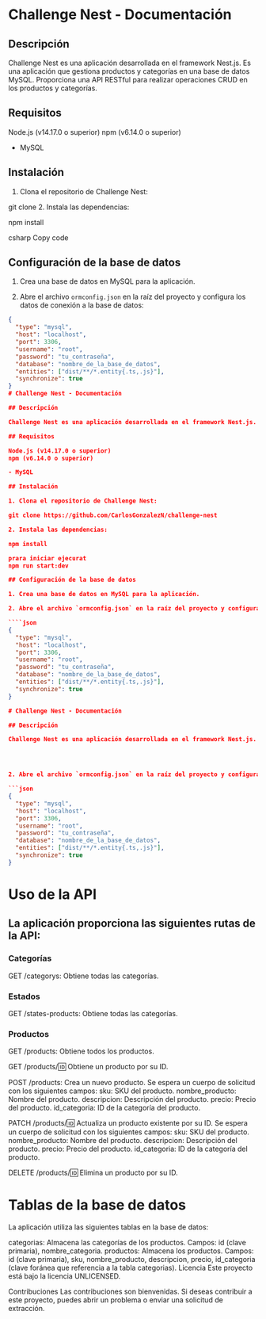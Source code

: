 # Challenge Nest - Documentación

## Descripción

Challenge Nest es una aplicación desarrollada en el framework Nest.js. Es una aplicación que gestiona productos y categorías en una base de datos MySQL. Proporciona una API RESTful para realizar operaciones CRUD en los productos y categorías.

## Requisitos

Node.js (v14.17.0 o superior)
npm (v6.14.0 o superior)

- MySQL

## Instalación

1. Clona el repositorio de Challenge Nest:

git clone <URL del repositorio> 2. Instala las dependencias:

npm install

csharp
Copy code

## Configuración de la base de datos

1. Crea una base de datos en MySQL para la aplicación.

2. Abre el archivo `ormconfig.json` en la raíz del proyecto y configura los datos de conexión a la base de datos:

`````json
{
  "type": "mysql",
  "host": "localhost",
  "port": 3306,
  "username": "root",
  "password": "tu_contraseña",
  "database": "nombre_de_la_base_de_datos",
  "entities": ["dist/**/*.entity{.ts,.js}"],
  "synchronize": true
}
# Challenge Nest - Documentación

## Descripción

Challenge Nest es una aplicación desarrollada en el framework Nest.js. Es una aplicación que gestiona productos y categorías en una base de datos MySQL. Proporciona una API RESTful para realizar operaciones CRUD en los productos y categorías.

## Requisitos

Node.js (v14.17.0 o superior)
npm (v6.14.0 o superior)

- MySQL

## Instalación

1. Clona el repositorio de Challenge Nest:

git clone https://github.com/CarlosGonzalezN/challenge-nest

2. Instala las dependencias:

npm install

prara iniciar ejecurat
npm run start:dev

## Configuración de la base de datos

1. Crea una base de datos en MySQL para la aplicación.

2. Abre el archivo `ormconfig.json` en la raíz del proyecto y configura los datos de conexión a la base de datos:

````json
{
  "type": "mysql",
  "host": "localhost",
  "port": 3306,
  "username": "root",
  "password": "tu_contraseña",
  "database": "nombre_de_la_base_de_datos",
  "entities": ["dist/**/*.entity{.ts,.js}"],
  "synchronize": true
}

# Challenge Nest - Documentación

## Descripción

Challenge Nest es una aplicación desarrollada en el framework Nest.js. Es una aplicación que gestiona productos y categorías en una base de datos MySQL. Proporciona una API RESTful para realizar operaciones CRUD en los productos y categorías.




2. Abre el archivo `ormconfig.json` en la raíz del proyecto y configura los datos de conexión a la base de datos:

```json
{
  "type": "mysql",
  "host": "localhost",
  "port": 3306,
  "username": "root",
  "password": "tu_contraseña",
  "database": "nombre_de_la_base_de_datos",
  "entities": ["dist/**/*.entity{.ts,.js}"],
  "synchronize": true
}
`````

# Uso de la API

## La aplicación proporciona las siguientes rutas de la API:

### Categorías

GET /categorys: Obtiene todas las categorías.

### Estados

GET /states-products: Obtiene todas las categorías.

### Productos

GET /products: Obtiene todos los productos.

GET /products/:id: Obtiene un producto por su ID.

POST /products: Crea un nuevo producto. Se espera un cuerpo de solicitud con los siguientes campos:
sku: SKU del producto.
nombre_producto: Nombre del producto.
descripcion: Descripción del producto.
precio: Precio del producto.
id_categoria: ID de la categoría del producto.

PATCH /products/:id: Actualiza un producto existente por su ID. Se espera un cuerpo de solicitud con los siguientes campos:
sku: SKU del producto.
nombre_producto: Nombre del producto.
descripcion: Descripción del producto.
precio: Precio del producto.
id_categoria: ID de la categoría del producto.

DELETE /products/:id: Elimina un producto por su ID.

# Tablas de la base de datos

La aplicación utiliza las siguientes tablas en la base de datos:

categorias: Almacena las categorías de los productos.
Campos: id (clave primaria), nombre_categoria.
productos: Almacena los productos.
Campos: id (clave primaria), sku, nombre_producto, descripcion, precio, id_categoria (clave foránea que referencia a la tabla categorias).
Licencia
Este proyecto está bajo la licencia UNLICENSED.

Contribuciones
Las contribuciones son bienvenidas. Si deseas contribuir a este proyecto, puedes abrir un problema o enviar una solicitud de extracción.

